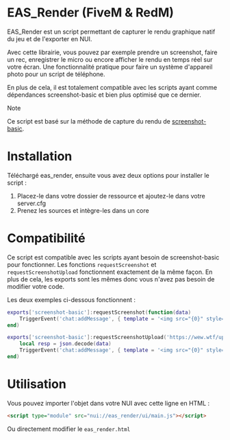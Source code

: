 # EAS_Render (FiveM & RedM)
EAS_Render est un script permettant de capturer le rendu graphique natif du jeu et de l'exporter en NUI.

Avec cette librairie, vous pouvez par exemple prendre un screenshot, faire un rec, enregistrer le micro ou encore afficher le rendu en temps réel sur votre écran. Une fonctionnalité pratique pour faire un système d'appareil photo pour un script de téléphone.

En plus de cela, il est totalement compatible avec les scripts ayant comme dépendances screenshot-basic et bien plus optimisé que ce dernier.

> [!NOTE]
> Ce script est basé sur la méthode de capture du rendu de [screenshot-basic](https://github.com/citizenfx/screenshot-basic).

# Installation
Téléchargé eas_render, ensuite vous avez deux options pour installer le script :
1) Placez-le dans votre dossier de ressource et ajoutez-le dans votre server.cfg
2) Prenez les sources et intègre-les dans un core

# Compatibilité
Ce script est compatible avec les scripts ayant besoin de screenshot-basic pour fonctionner. Les fonctions `requestScreenshot` et `requestScreenshotUpload` fonctionnent exactement de la même façon. En plus de cela, les exports sont les mêmes donc vous n'avez pas besoin de modifier votre code.

Les deux exemples ci-dessous fonctionnent :
```lua
exports['screenshot-basic']:requestScreenshot(function(data)
    TriggerEvent('chat:addMessage', { template = '<img src="{0}" style="max-width: 300px;" />', args = { data } })
end)
```

```lua
exports['screenshot-basic']:requestScreenshotUpload('https://wew.wtf/upload.php', 'files[]', function(data)
    local resp = json.decode(data)
    TriggerEvent('chat:addMessage', { template = '<img src="{0}" style="max-width: 300px;" />', args = { resp.files[1].url } })
end)
```


# Utilisation
Vous pouvez importer l'objet dans votre NUI avec cette ligne en HTML :
```html
<script type="module" src="nui://eas_render/ui/main.js"></script>
```

Ou directement modifier le `eas_render.html`
